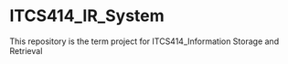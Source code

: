 # ITCS414_IR_System
This repository is the term project for ITCS414_Information Storage and Retrieval
